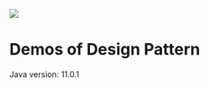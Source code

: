 ![](https://github.com/mali-tian/design-pattern-demo/.github/workflows/gradle.yml/badge.svg)

# Demos of Design Pattern

Java version: 11.0.1

